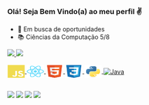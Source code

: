 ### Olá! Seja Bem Vindo(a) ao meu perfil ✌️

- 🔭 Em busca de oportunidades
- 📚 Ciências da Computação 5/8

<div style="display=flex">
  <a href="https://github.com/KaiqueIvo04">
  <img height="150em" src="https://github-readme-stats.vercel.app/api?username=KaiqueIvo04&show_icons=true&theme=algolia&include_all_commits=true&count_private=true"/>
  <img height="150em" src="https://github-readme-stats.vercel.app/api/top-langs/?username=KaiqueIvo04&layout=compact&langs_count=7&theme=algolia"/>
</div>
<div style="display: inline_block"><br>
  <img align="center" alt="Js" height="30" width="40" src="https://raw.githubusercontent.com/devicons/devicon/master/icons/javascript/javascript-plain.svg">
  <img align="center" alt="React" height="30" width="40" src="https://raw.githubusercontent.com/devicons/devicon/master/icons/react/react-original.svg">
  <img align="center" alt="HTML" height="30" width="40" src="https://raw.githubusercontent.com/devicons/devicon/master/icons/html5/html5-original.svg">
  <img align="center" alt="CSS" height="30" width="40" src="https://raw.githubusercontent.com/devicons/devicon/master/icons/css3/css3-original.svg">
  <img align="center" alt="Python" height="30" width="40" src="https://raw.githubusercontent.com/devicons/devicon/master/icons/python/python-original.svg">
  <img align="center" alt="Java" height="30" width="40" src="https://cdn.jsdelivr.net/gh/devicons/devicon/icons/java/java-original.svg">
</div>
   
  ##
 
<div> 
  <a href="https://instagram.com/kaique_ivo" target="_blank"><img height="50em" src="https://cdn-icons-png.flaticon.com/512/3955/3955024.png" target="_blank"></a>
  <a href="https://twitter.com/_kaiqueivo" target="_blank"><img height="50em" src="https://cdn-icons-png.flaticon.com/512/3670/3670211.png" target="_blank"></a> 
  <a href = "mailto:kaiqueivo1011@gmail.com"><img height="50em" src="https://cdn-icons-png.flaticon.com/512/270/270021.png" target="_blank"></a>
  <a href="https://www.linkedin.com/in/kaique-ivo-9707421a8" target="_blank"><img height="50em" src="https://cdn-icons-png.flaticon.com/512/1377/1377213.png" target="_blank"></a> 
</div>


